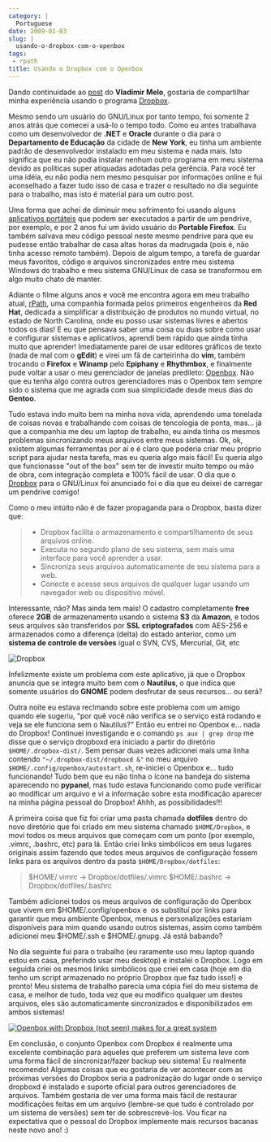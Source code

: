 ```yaml
---
category: |
  Portuguese
date: 2009-01-03
slug: |
  usando-o-dropbox-com-o-openbox
tags:
 - rpath
title: Usando o Dropbox com o Openbox
---
```


Dando continuidade ao
[post](http://vladimirmelo.wordpress.com/2009/01/03/dropbox-simples-e-eficiente/)
do **Vladimir Melo**, gostaria de compartilhar minha experiência usando
o programa [Dropbox](http://www.getdropbox.com/).

Mesmo sendo um usuário do GNU/Linux por tanto tempo, foi somente 2 anos
atrás que comecei a usá-lo o tempo todo. Como eu antes trabalhava como
um desenvolvedor de **.NET** e **Oracle** durante o dia para o
**Departamento de Educação** da cidade de **New York**, eu tinha um
ambiente padrão de desenvolvedor instalado em meu sistema e nada mais.
Isto significa que eu não podia instalar nenhum outro programa em meu
sistema devido as políticas super atiquadas adotadas pela gerência. Para
você ter uma idéia, eu não podia nem mesmo pesquisar por informações
online e fui aconselhado a fazer tudo isso de casa e trazer o resultado
no dia seguinte para o trabalho, mas isto é material para um outro post.

Uma forma que achei de diminuir meu sofrimento foi usando alguns
[aplicativos portáteis](http://portableapps.com/) que podem ser
executados a partir de um pendrive, por exemplo, e por 2 anos fui um
ávido usuário do **Portable Firefox**. Eu também salvava meu código
pessoal neste mesmo pendrive para que eu pudesse então trabalhar de casa
altas horas da madrugada (pois é, não tinha acesso remoto também).
Depois de algum tempo, a tarefa de guardar meus favoritos, código e
arquivos sincronizados entre meu sistema Windows do trabalho e meu
sistema GNU/Linux de casa se transformou em algo muito chato de manter.

Adiante o filme alguns anos e você me encontra agora em meu trabalho
atual, [rPath](http://www.rpath.com/corp/), uma companhia formada pelos
primeiros engenheiros da **Red Hat**, dedicada a simplificar a
distribuição de produtos no mundo virtual, no estado de North Carolina,
onde eu posso usar sistemas livres e abertos todos os dias! E eu que
pensava saber uma coisa ou duas sobre como usar e configurar sistemas e
aplicativos, aprendi bem rápido que ainda tinha muito que aprender!
Imediatamente parei de usar editores gráficos de texto (nada de mal com
o **gEdit**) e virei um fã de carteirinha do **vim**, também trocando o
**Firefox** e **Winamp** pelo **Epiphany** e **Rhythmbox**, e finalmente
pude voltar a usar o meu gerenciador de janelas predileto:
[Openbox](http://icculus.org/openbox/index.php/Main_Page). Não que eu
tenha algo contra outros gerenciadores mas o Openbox tem sempre sido o
sistema que me agrada com sua simplicidade desde meus dias do
**Gentoo**.

Tudo estava indo muito bem na minha nova vida, aprendendo uma tonelada
de coisas novas e trabalhando com coisas de tencologia de ponta, mas...
já que a companhia me deu um laptop de trabalho, eu ainda tinha os
mesmos problemas sincronizando meus arquivos entre meus sistemas. Ok,
ok, existem algumas ferramentas por aí e é claro que poderia criar meu
próprio script para ajudar nesta tarefa, mas eu queria algo mais fácil!
Eu queria algo que funcionasse "out of the box" sem ter de investir
muito tempo ou mão de obra, com integração completa e 100% fácil de
usar. O dia que o [Dropbox](http://www.getdropbox.com/) para o GNU/Linux
foi anunciado foi o dia que eu deixei de carregar um pendrive comigo!

Como o meu intúito não é de fazer propaganda para o Dropbox, basta dizer
que:

> -   Dropbox facilita o armazenamento e compartilhamento de seus
>     arquivos online.
> -   Executa no segundo plano de seu sistema, sem mais uma interface
>     para você aprender a usar.
> -   Sincroniza seus arquivos automaticamente de seu sistema para a
>     web.
> -   Conecte e acesse seus arquivos de qualquer lugar usando um
>     navegador web ou dispositivo móvel.

Interessante, não? Mas ainda tem mais! O cadastro completamente **free**
oferece **2GB** de armazenamento usando o sistema **S3** da **Amazon**,
e todos seus arquivos são transferidos por **SSL** **criptografados**
com AES-256 e armazenados como a diferença (delta) do estado anterior,
como um **sistema de controle de versões** igual o SVN, CVS, Mercurial,
Git, etc

![Dropbox](https://www.getdropbox.com/static/images/tour3b.png)

Infelizmente existe um problema com este aplicativo, já que o Dropbox
anuncia que se integra muito bem com o **Nautilus**, o que indica que
somente usuários do **GNOME** podem desfrutar de seus recursos... ou
será?

Outra noite eu estava reclmando sobre este problema com um amigo quando
ele sugeriu, "por quê você não verifica se o serviço está rodando e veja
se ele funciona sem o Nautilus?" Então eu entrei no Openbox e... nada do
Dropbox! Continuei investigando e o comando `ps aux | grep drop` me
disse que o serviço dropboxd era iniciado a partir do diretório
`$HOME/.dropbox-dist/`. Sem pensar duas vezes adicionei mais uma linha
contendo `"~/.dropbox-dist/dropboxd &"` no meu arquivo 
`$HOME/.config/openbox/autostart.sh`, re-iniciei o Openbox e... tudo
funcionando! Tudo bem que eu não tinha o ícone na bandeja do sistema
aparecendo no **pypanel**, mas tudo estava funcionando como pude
verificar ao modificar um arquivo e vi a informação sobre esta
modificação aparecer na minha página pessoal do Dropbox! Ahhh, as
possibilidades!!!

A primeira coisa que fiz foi criar uma pasta chamada **dotfiles** dentro
do novo diretório que foi criado em meu sistema chamado `$HOME/Dropbox`,
e movi todos os meus arquivos que começam com um ponto (por exemplo,
.vimrc, .bashrc, etc) para lá. Então criei links simbólicos em seus
lugares originais assim fazendo que todos meus arquivos de configuração
fossem links para os arquivos dentro da pasta `$HOME/Dropbox/dotfiles`:

> \$HOME/.vimrc -\> Dropbox/dotfiles/.vimrc \$HOME/.bashrc -\>
> Dropbox/dotfiles/.bashrc

Também adicionei todos os meus arquivos de configuração do Openbox que
vivem em \$HOME/.config/openbox e  os substituí por links para garantir
que meu ambiente Openbox, menus e personalizações estariam disponíveis
para mim quando usando outros sistemas, assim como também adicionei meu
\$HOME/.ssh e \$HOME/.gnupg. Já está babando?

No dia seguinte fui para o trabalho (eu raramente uso meu laptop quando
estou em casa, preferindo usar meu desktop) e instalei o Dropbox. Logo
em seguida criei os mesmos links simbólicos que criei em casa (hoje em
dia tenho um script armazenado no próprio Dropbox que faz tudo isso!) e
pronto! Meu sistema de trabalho parecia uma cópia fiel do meu sistema de
casa, e melhor de tudo, toda vez que eu modifico qualquer um destes
arquivos, eles são automaticamente sincronizados e disponibilizados em
ambos sistemas!

[![Openbox with Dropbox (not seen) makes for a great
system](http://farm4.static.flickr.com/3003/2948601731_c75de0fd08.jpg)](http://www.flickr.com/photos/ogmaciel/2948601731/)

Em conclusão, o conjunto Openbox com Dropbox é realmente uma excelente
combinação para aqueles que preferem um sistema leve com uma forma fácil
de sincronizar/fazer backup seu sistema! Eu realmente recomendo! Algumas
coisas que eu gostaria de ver acontecer com as próximas versões do
Dropbox seria a padronização do lugar onde o serviço dropboxd é
instalado e suporte oficial para outros gerenciadores de arquivos.
Também gostaria de ver uma forma mais fácil de restaurar modificações
feitas em um arquivo (lembre-se que tudo é controlado por um sistema de
versões) sem ter de sobrescrevè-los. Vou ficar na expectativa que o
pessoal do Dropbox implemente mais recursos bacanas neste novo ano! :)

